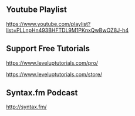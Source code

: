 ## Youtube Playlist 
https://www.youtube.com/playlist?list=PLLnpHn493BHFTDL9M1PKnxQwBwOZ8J-h4

## Support Free Tutorials 
https://www.leveluptutorials.com/pro/

https://www.leveluptutorials.com/store/

## Syntax.fm Podcast
http://syntax.fm/
